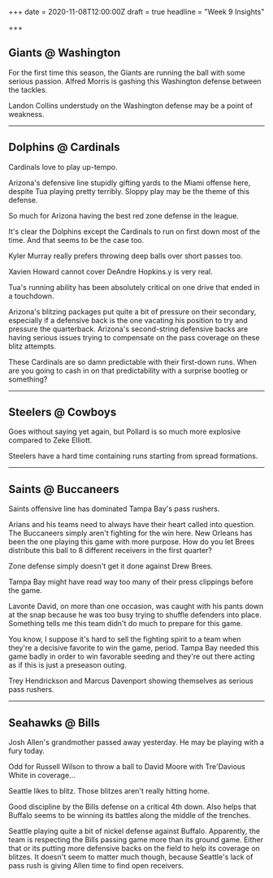 +++
date = 2020-11-08T12:00:00Z
draft = true
headline = "Week 9 Insights"

+++
## Giants @ Washington

For the first time this season, the Giants are running the ball with some serious passion. Alfred Morris is gashing this Washington defense between the tackles.

Landon Collins understudy on the Washington defense may be a point of weakness.

***

## Dolphins @ Cardinals

Cardinals love to play up-tempo.

Arizona's defensive line stupidly gifting yards to the Miami offense here, despite Tua playing pretty terribly. Sloppy play may be the theme of this defense.

So much for Arizona having the best red zone defense in the league.

It's clear the Dolphins except the Cardinals to run on first down most of the time. And that seems to be the case too.

Kyler Murray really prefers throwing deep balls over short passes too.

Xavien Howard cannot cover DeAndre Hopkins.y is very real.

Tua's running ability has been absolutely critical on one drive that ended in a touchdown.

Arizona's blitzing packages put quite a bit of pressure on their secondary, especially if a defensive back is the one vacating his position to try and pressure the quarterback. Arizona's second-string defensive backs are having serious issues trying to compensate on the pass coverage on these blitz attempts.

These Cardinals are so damn predictable with their first-down runs. When are you going to cash in on that predictability with a surprise bootleg or something? 

***

## Steelers @ Cowboys

Goes without saying yet again, but Pollard is so much more explosive compared to Zeke Elliott.

Steelers have a hard time containing runs starting from spread formations.

***

## Saints @ Buccaneers

Saints offensive line has dominated Tampa Bay's pass rushers.

Arians and his teams need to always have their heart called into question. The Buccaneers simply aren't fighting for the win here. New Orleans has been the one playing this game with more purpose. How do you let Brees distribute this ball to 8 different receivers in the first quarter?

Zone defense simply doesn't get it done against Drew Brees.

Tampa Bay might have read way too many of their press clippings before the game.

Lavonte David, on more than one occasion, was caught with his pants down at the snap because he was too busy trying to shuffle defenders into place. Something tells me this team didn't do much to prepare for this game.

You know, I suppose it's hard to sell the fighting spirit to a team when they're a decisive favorite to win the game, period. Tampa Bay needed this game badly in order to win favorable seeding and they're out there acting as if this is just a preseason outing.

Trey Hendrickson and Marcus Davenport showing themselves as serious pass rushers.

***

## Seahawks @ Bills

Josh Allen's grandmother passed away yesterday. He may be playing with a fury today.

Odd for Russell Wilson to throw a ball to David Moore with Tre'Davious White in coverage...

Seattle likes to blitz. Those blitzes aren't really hitting home.

Good discipline by the Bills defense on a critical 4th down. Also helps that Buffalo seems to be winning its battles along the middle of the trenches.

Seattle playing quite a bit of nickel defense against Buffalo. Apparently, the team is respecting the Bills passing game more than its ground game. Either that or its putting more defensive backs on the field to help its coverage on blitzes. It doesn't seem to matter much though, because Seattle's lack of pass rush is giving Allen time to find open receivers.